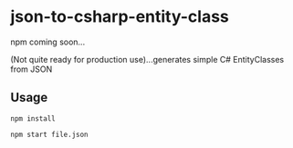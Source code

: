 # json-to-csharp-entity-class
npm coming soon...

(Not quite ready for production use)...generates simple C# EntityClasses from JSON

## Usage
`npm install`

`npm start file.json`
